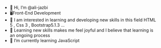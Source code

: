 - 👋 Hi, I’m @ali-jazbi
- 🖥Front-End Development
- 👀 I am interested in learning and developing new skills in this field
  HTML 5 , Css 3 , Bootstrap5.1.3 ...
 - 📖 Learning new skills makes me feel joyful and I believe that learning is an ongoing process
- 🌱 I’m currently learning JavaScript

<!---
ali-jazbi/ali-jazbi is a ✨ special ✨ repository because its `README.md` (this file) appears on your GitHub profile.
You can click the Preview link to take a look at your changes.
--->
